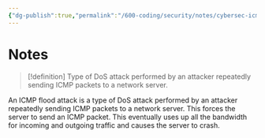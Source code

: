 ```yaml
---
{"dg-publish":true,"permalink":"/600-coding/security/notes/cybersec-icmp-flood-attack/","tags":["CyberSecurity"]}
---
```



# Notes
> [!definition] 
> Type of DoS attack performed by an attacker repeatedly sending ICMP packets to a network server.

An ICMP flood attack is a type of DoS attack performed by an attacker repeatedly sending ICMP packets to a network server. This forces the server to send an ICMP packet. This eventually uses up all the bandwidth for incoming and outgoing traffic and causes the server to crash. 